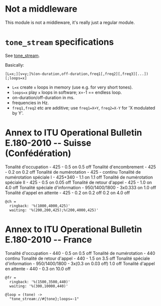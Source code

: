 Not a middleware
================

This module is not a middleware, it's really just a regular module.

`tone_stream` specifications
============================

See [tone_stream](https://freeswitch.org/confluence/display/FREESWITCH/Tone_stream).

Basically:
```
[L=x;][v=y;]%(on-duration,off-duration,freq1[,freq2][,freq3][...])[;loops=x]
```

* `L=x` create `x` loops in memory (use e.g. for very short tones).
* `loops=x` play `x` loops in software; x=-1 == endless loop.
* on-duration/off-duration in ms.
* frequencies in Hz.
* `freq1,freq2` etc are additive; use `freq1=X+Y`, `freq2=X-Y` for 'X modulated by Y'.

Annex to ITU Operational Bulletin E.180-2010 -- Suisse (Confédération)
======================

Tonalité d'occupation - 425 - 0.5 on 0.5 off
Tonalité d'encombrement - 425 - 0.2 on 0.2 off
Tonalité de numérotation - 425 - continu
Tonalité de numérotation spéciale I - 425+340 - 1.1 on 1.1 off
Tonalité de numérotation spéciale II - 425 - 0.5 on 0.05 off
Tonalité de retour d'appel - 425 - 1.0 on 4.0 off
Tonalité spéciale d'information - 950/1400/1800 - 3x0.333 on 1.0 off
Tonalité d'appel en attente - 425 - 0.2 on 0.2 off 0.2 on 4.0 off

    @ch =
      ringback: '%(1000,4000,425)'
      waiting: '%(200,200,425);%(200,4000,425)'

Annex to ITU Operational Bulletin E.180-2010 -- France
=============

Tonalité d'occupation - 440 - 0.5 on 0.5 off
Tonalité de numérotation - 440 continu
Tonalité de retour d'appel - 440 - 1.5 on 3.5 off
Tonalité spéciale d'information - 950/1400/1800 - 3x(0.3 on 0.03 off) 1.0 off
Tonalité d'appel en attente - 440 - 0.3 on 10.0 off

    @fr =
      ringback: '%(1500,3500,440)'
      waiting: '%(300,10000,440)'

    @loop = (tone) ->
      "tone_stream://#{tone};loops=-1"
